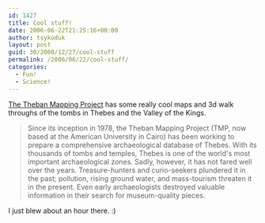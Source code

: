 ```yaml
---
id: 1427
title: Cool stuff!
date: 2006-06-22T21:25:16+00:00
author: tsykoduk
layout: post
guid: 30/2008/12/27/cool-stuff
permalink: /2006/06/22/cool-stuff/
categories:
  - Fun!
  - Science!
---
```

<p><a href="http://www.thebanmappingproject.com/">The Theban Mapping Project</a> has some really cool maps and 3d walk throughs of the tombs in Thebes and the Valley of the Kings.</p>


<blockquote>Since its inception in 1978, the Theban Mapping Project (TMP, now based at the American University in Cairo) has been working to prepare a comprehensive archaeological database of Thebes. With its thousands of tombs and temples, Thebes is one of the world's most important archaeological zones. Sadly, however, it has not fared well over the years. Treasure-hunters and curio-seekers plundered it in the past; pollution, rising ground water, and mass-tourism threaten it in the present. Even early archaeologists destroyed valuable information in their search for museum-quality pieces.</blockquote>

<p>I just blew about an hour there. :)</p>